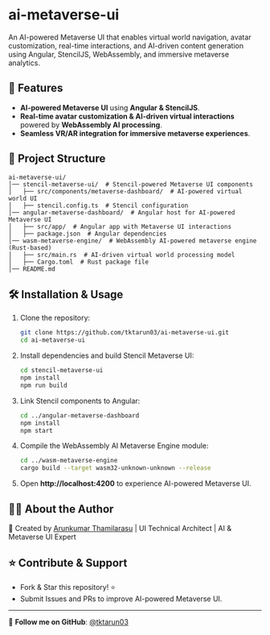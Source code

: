 # ai-metaverse-ui

An AI-powered Metaverse UI that enables virtual world navigation, avatar customization, real-time interactions, and AI-driven content generation using Angular, StencilJS, WebAssembly, and immersive metaverse analytics.

## 🚀 Features
- **AI-powered Metaverse UI** using **Angular & StencilJS**.
- **Real-time avatar customization & AI-driven virtual interactions** powered by **WebAssembly AI processing**.
- **Seamless VR/AR integration for immersive metaverse experiences**.

## 📂 Project Structure
```
ai-metaverse-ui/
│── stencil-metaverse-ui/  # Stencil-powered Metaverse UI components
│   ├── src/components/metaverse-dashboard/  # AI-powered virtual world UI
│   ├── stencil.config.ts  # Stencil configuration
│── angular-metaverse-dashboard/  # Angular host for AI-powered Metaverse UI
│   ├── src/app/  # Angular app with Metaverse UI interactions
│   ├── package.json  # Angular dependencies
│── wasm-metaverse-engine/  # WebAssembly AI-powered metaverse engine (Rust-based)
│   ├── src/main.rs  # AI-driven virtual world processing model
│   ├── Cargo.toml  # Rust package file
│── README.md
```

## 🛠 Installation & Usage

1. Clone the repository:
   ```bash
   git clone https://github.com/tktarun03/ai-metaverse-ui.git
   cd ai-metaverse-ui
   ```

2. Install dependencies and build Stencil Metaverse UI:
   ```bash
   cd stencil-metaverse-ui
   npm install
   npm run build
   ```

3. Link Stencil components to Angular:
   ```bash
   cd ../angular-metaverse-dashboard
   npm install
   npm start
   ```

4. Compile the WebAssembly AI Metaverse Engine module:
   ```bash
   cd ../wasm-metaverse-engine
   cargo build --target wasm32-unknown-unknown --release
   ```

5. Open **http://localhost:4200** to experience AI-powered Metaverse UI.

## 👨‍💻 About the Author

🚀 Created by [Arunkumar Thamilarasu](https://github.com/tktarun03) | UI Technical Architect | AI & Metaverse UI Expert

## ⭐ Contribute & Support
- Fork & Star this repository! ⭐
- Submit Issues and PRs to improve AI-powered Metaverse UI.

---
🎯 **Follow me on GitHub**: [@tktarun03](https://github.com/tktarun03)
